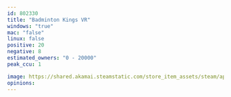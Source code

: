 ```yaml
---
id: 802330
title: "Badminton Kings VR"
windows: "true"
mac: "false"
linux: false
positive: 20
negative: 8
estimated_owners: "0 - 20000"
peak_ccu: 1

image: https://shared.akamai.steamstatic.com/store_item_assets/steam/apps/802330/header.jpg?t=1729218059
opinions:
---
```

